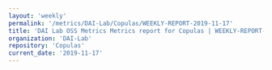 ```yaml
---
layout: 'weekly'
permalink: '/metrics/DAI-Lab/Copulas/WEEKLY-REPORT-2019-11-17'
title: 'DAI Lab OSS Metrics Metrics report for Copulas | WEEKLY-REPORT-2019-11-17'
organization: 'DAI-Lab'
repository: 'Copulas'
current_date: '2019-11-17'
---
```

